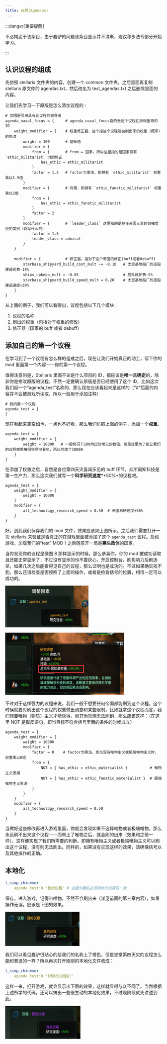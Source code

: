 ```yaml
---
title: 议程(Agendas)
---
```


:::danger[重要提醒]

不必拘泥于该条目，由于蠢驴的问题该条目显示并不清晰，建议移步法令部分开始学习。

:::

## 认识议程的组成

先仿照 stellaris 文件夹的内容，创建一个 common 文件夹，之后里面再复制 stellaris 原文件的 agendas.txt，然后改名为 test_agendas.txt
之后删除里面的内容。

让我们先学习一下原版是怎么添加议程的：

```pdx
# 范围是引用具有此议程的领导者
agenda_naval_focus = {     # agenda_naval_focus指的是这个议程在游戏里面的ID
    weight_modifier = {    # 权重修正器，这个指这个议程能被刷出来的权重（概率）的修改
        weight = 100       # 基础值
        modifier = {
            from = {       # from = 国家，所以这里指的是国家拥有 `ethic_militarist` 时的修正
                has_ethic = ethic_militarist
            }
            factor = 1.5   # factor为乘法，即拥有 `ethic_militarist` 权重乘以1.5倍
        }
        modifier = {       # 同理，即拥有 `ethic_fanatic_militarist` 权重乘以2倍
            from = {
                has_ethic = ethic_fanatic_militarist
            }
            factor = 2
        }
        modifier = {       # `leader_class` 这里指的是担任帝国元首的领袖曾经的类别（将军什么的）
            factor = 1.5
            leader_class = admiral
        }
    }

    modifier = {           # 修正器，指对于这个帝国的修正(buff或者debuff)
        starbase_shipyard_build_cost_mult -= -0.10   # 太空基地船厂的造船建造花费-18%
        ships_upkeep_mult = -0.05                    # 舰队维护费-5%
        starbase_shipyard_build_speed_mult = 0.20    # 太空基地船厂的造船建造速度+20%
    }
}
```

从上面的例子，我们可以看得出，议程包括以下几个模块：

1. 议程的名称
2. 刷出的权重（包括对于权重的修改）
3. 修正器（国家的 buff 或者 debuff）

## 添加自己的第一个议程

在学习到了一个议程有怎么样的组成之后，现在让我们开始真正的动工，写下你的 mod 里面第一个内容——你的第一个议程。

值得注意的是，Stellaris 里面不论是什么项目的 ID，都应该是**唯一且确定**的，除非你是修改原版的议程，不然一定要确认原版是否已经使用了这个 ID，比如这次我们起一个“agenda_test”名称的，那么现在应该看起来是这样的（“#”后面的内容并不会被游戏所读取，所以一般用于添加注释）

```pdx
# 我的第一个议程
agenda_test = {
}
```

现在看起来空空如也，一点也不好看，那么我们仿照上面的例子，添加一个**权重**。

```pdx
agenda_test = {
    weight_modifier = {
        weight = 10000   # 一般情况下100为比较常见的数值，但是这里为了能让我们的议程效果被很容易地看见，所以写成了10000
    }
}
```

在添加了权重之后，自然是各位第四天灾喜闻乐见的 buff 环节，众所周知科技是第一生产力，那么这次我们就写一个**科学研究速度\***+50%\*的议程吧。

```pdx
agenda_test = {
    weight_modifier = {
        weight = 10000
    }
    modifier = {
        all_technology_research_speed = 0.50  # 帝国科研速度+50%
    }
}
```

好，到此我们保存我们的 mod 文件，效果应该如上图所示。之后我们需要打开一次 stellaris 来验证是否真正的在游戏里面被添加了这个 `agenda_test` 议程。启动游戏，加载我们的“test” MOD！之后随意开一局是**寡头政体**的国家。

当你发现你的议程是像图 8 那样显示的时候，那么恭喜你，你的 mod 被成功读取且还能正常显示了，不过没有显示的也不要灰心，开启控制台，刷影响力后刷选举，如果几次之后能看得见自己的议程，那么证明也是成功的。不过如果确实找不到，那么还请检查是否按照了上面的操作，或者是检查括号的位置，相信一定可以成功的。

![img](../../../../assets/guides/common_modding/agendas.assets/clip_image002.png)

![img](../../../../assets/guides/common_modding/agendas.assets/clip_image002-16883624524164.png)

不过对于这样强力的议程来说，我们一般不想要任何帝国都能刷到这个议程，这个时候就要对刷出这个议程的权重做出调整和某些限制，比如就拿这个议程而言，我们想要唯物（物质）主义才能获得，而其他思潮无法刷到，那么应该这样：（在这里 NOT 是取反语句，即当目标不符合括号里面的条件的时候成立）

```pdx
agenda_test = {
    weight_modifier = {
        weight = 10000
        modifier = {
            factor = 0    # factor为乘法，即当没有唯物主义或极端唯物主义时，权重乘以0倍
            from = {
                NOT = { has_ethic = ethic_materialist }          # 唯物主义思潮
                NOT = { has_ethic = ethic_fanatic_materialist }  # 极端唯物主义思潮
            }
        }
    }
    modifier = {
        all_technology_research_speed = 0.50
    }
}
```

当做好这些修改再进入游戏里面，你就会发现如果不选择唯物或者极端唯物，那么永远刷不出来这个议程——而带上了唯物之后，就会刷的出来（效果和之前一样）。这样便实现了我们所需要的判断，即拥有唯物主义或者极端唯物主义可以刷出这个议程，没有则无法刷出。同样的，如果没有实现这样的效果，请确保括号以及其他操作的正确。

## 本地化

```yaml
l_simp_chinese:
    agenda_test:0 "我的议程" # 这里的键名必须同你的议程名一致
```

保存，进入游戏。记得带唯物，不然不会刷出来（详见前面的第三章内容），如果操作无误，应该是下图的效果。

![img](../../../../assets/guides/common_modding/agendas.assets/clip_image002-16883651596481.png)

我们可以看见蠢驴很贴心的给我们的名称上了橙色，但是堂堂第四天灾的议程怎么能和普通的一样？所以再次打开刚刚的本地化文件改成：

```yaml
l_simp_chinese:
    agenda_test:0 "§M我的议程§!"
```

这样一来，打开游戏，就会显示出下图的效果，这样就显得与众不同了。当然根据上述所学的代码，还可以搞出一些很生动的本地化效果，不过现阶段就先讲述到此。

![img](../../../../assets/guides/common_modding/agendas.assets/clip_image002-16883652023973.png)